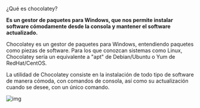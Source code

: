 ¿Qué es chocolatey?

**Es un gestor de paquetes para Windows, que nos permite instalar software cómodamente desde la consola y mantener el software actualizado.**

Chocolatey es un gestor de paquetes para Windows, entendiendo paquetes como piezas de software. Para los que conozcan sistemas como Linux, Chocolatey sería un equivalente a "apt" de Debian/Ubuntu o Yum de RedHat/CentOS.

La utilidad de Chocolatey consiste en la instalación de todo tipo de software de manera cómoda, con comandos de consola, así como su actualización cuando se desee, con un único comando.

![img](https://chocolatey.org/assets/images/global-shared/facebook-share.png)

